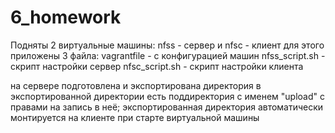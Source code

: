# 6_homework

Подняты 2 виртуальные машины: nfss - сервер и nfsc  - клиент
для этого приложены 3 файла:
vagrantfile - с конфигурацией машин
nfss_script.sh - скрипт настройки сервер
nfsc_script.sh - скрипт настройки клиента

на сервере подготовлена и экспортирована директория
в экспортированной директории есть поддиректория с именем "upload" с правами на запись в неё; 
экспортированная директория  автоматически монтируется на клиенте при старте виртуальной машины

